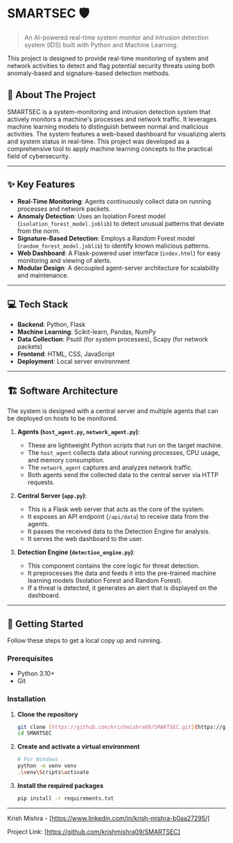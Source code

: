 # SMARTSEC 🛡️

> An AI-powered real-time system monitor and intrusion detection system (IDS) built with Python and Machine Learning.

This project is designed to provide real-time monitoring of system and network activities to detect and flag potential security threats using both anomaly-based and signature-based detection methods.


## 📖 About The Project

SMARTSEC is a system-monitoring and intrusion detection system that actively monitors a machine's processes and network traffic. It leverages machine learning models to distinguish between normal and malicious activities. The system features a web-based dashboard for visualizing alerts and system status in real-time. This project was developed as a comprehensive tool to apply machine learning concepts to the practical field of cybersecurity.

---

## ✨ Key Features

* **Real-Time Monitoring**: Agents continuously collect data on running processes and network packets.
* **Anomaly Detection**: Uses an Isolation Forest model (`isolation_forest_model.joblib`) to detect unusual patterns that deviate from the norm.
* **Signature-Based Detection**: Employs a Random Forest model (`random_forest_model.joblib`) to identify known malicious patterns.
* **Web Dashboard**: A Flask-powered user interface (`index.html`) for easy monitoring and viewing of alerts.
* **Modular Design**: A decoupled agent-server architecture for scalability and maintenance.

---

## 💻 Tech Stack

* **Backend**: Python, Flask
* **Machine Learning**: Scikit-learn, Pandas, NumPy
* **Data Collection**: Psutil (for system processes), Scapy (for network packets)
* **Frontend**: HTML, CSS, JavaScript
* **Deployment**: Local server environment

---

## 🏗️ Software Architecture

The system is designed with a central server and multiple agents that can be deployed on hosts to be monitored.

1.  **Agents (`host_agent.py`, `network_agent.py`)**:
    * These are lightweight Python scripts that run on the target machine.
    * The `host_agent` collects data about running processes, CPU usage, and memory consumption.
    * The `network_agent` captures and analyzes network traffic.
    * Both agents send the collected data to the central server via HTTP requests.

2.  **Central Server (`app.py`)**:
    * This is a Flask web server that acts as the core of the system.
    * It exposes an API endpoint (`/api/data`) to receive data from the agents.
    * It passes the received data to the Detection Engine for analysis.
    * It serves the web dashboard to the user.

3.  **Detection Engine (`detection_engine.py`)**:
    * This component contains the core logic for threat detection.
    * It preprocesses the data and feeds it into the pre-trained machine learning models (Isolation Forest and Random Forest).
    * If a threat is detected, it generates an alert that is displayed on the dashboard.



---

## 🚀 Getting Started

Follow these steps to get a local copy up and running.

### Prerequisites

* Python 3.10+
* Git

### Installation

1.  **Clone the repository**
    ```bash
    git clone [https://github.com/krishmishra09/SMARTSEC.git](https://github.com/krishmishra09/SMARTSEC.git)
    cd SMARTSEC
    ```

2.  **Create and activate a virtual environment**
    ```bash
    # For Windows
    python -m venv venv
    .\venv\Scripts\activate
    ```

3.  **Install the required packages**
    ```bash
    pip install -r requirements.txt
    ```

---
Krish Mishra - [https://www.linkedin.com/in/krish-mishra-b0aa27295/]

Project Link: [https://github.com/krishmishra09/SMARTSEC]
